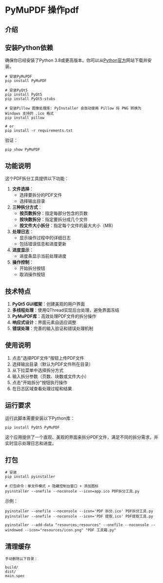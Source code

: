 # PyMuPDF 操作pdf

## 介绍

## 安装Python依赖

确保你已经安装了Python 3.8或更高版本。你可以从[Python官方](https://www.python.org/downloads/)网站下载并安装。

```shell
# 安装PyMuPDF
pip install PyMuPDF

# 安装PyQt5
pip install PyQt5
pip install PyQt5-stubs

# 安装Pillow 图像处理库: PyInstaller 会自动使用 Pillow 将 PNG 转换为 Windows 支持的 .ico 格式
pip install pillow

# or
pip install -r requirements.txt
```

验证：

```shell
pip show PyMuPDF
```

## 功能说明

这个PDF拆分工具提供以下功能：

1. **文件选择**：
   - 选择要拆分的PDF文件
   - 选择输出目录
2. **三种拆分方式**：
   - **按页数拆分**：指定每部分包含的页数
   - **按块数拆分**：指定要拆分成几个文件
   - **按文件大小拆分**：指定每个文件的最大大小（MB）
3. **处理日志**：
   - 显示操作过程中的详细日志
   - 包括错误信息和进度更新
4. **进度显示**：
   - 进度条显示当前处理进度
5. **操作控制**：
   - 开始拆分按钮
   - 取消操作按钮

## 技术特点

1. **PyQt5 GUI框架**：创建美观的用户界面
2. **多线程处理**：使用QThread实现后台处理，避免界面冻结
3. **PyMuPDF库**：高效处理PDF文件的拆分操作
4. **响应式设计**：界面元素自适应调整
5. **错误处理**：完善的输入验证和错误处理机制

## 使用说明

1. 点击"选择PDF文件"按钮上传PDF文件
2. 选择输出目录（默认为PDF文件所在目录）
3. 从下拉菜单中选择拆分方式
4. 输入拆分参数（页数、块数或文件大小）
5. 点击"开始拆分"按钮执行操作
6. 在日志区域查看处理过程和结果

## 运行要求

运行此脚本需要安装以下Python库：

```shell
pip install PyQt5 PyMuPDF
```

这个应用提供了一个直观、美观的界面来拆分PDF文件，满足不同的拆分需求，并实时显示处理日志和进度。

## 打包

```shell
# 安装
pip install pyinstaller

# 打包命令：单文件模式 + 隐藏控制台窗口 + 添加图标
pyinstaller --onefile --noconsole --icon=app.ico PDF拆分工具.py
```

示例：
```shell
pyinstaller --onefile --noconsole --icon='PDF 拆分.ico' PDF拆分工具.py
pyinstaller --onefile --noconsole --icon='PDF 提取.ico' PDF提取工具.py

pyinstaller --add-data "resources;resources" --onefile --noconsole --windowed --icon="resources/icon.png" "PDF 工具箱.py"
```

## 清理缓存

```text
手动删除以下目录：

build/
dist/
main.spec
```